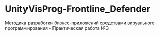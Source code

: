 # UnityVisProg-Frontline_Defender
Методика разработки бизнес-приложений средствами визуального программирования - Практическая работа №3
